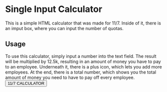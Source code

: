 # Single Input Calculator

This is a simple HTML calculator that was made for 11/7. Inside of it, there is an imput box, where you can input the number of quotas.

## Usage

To use this calculator, simply input a number into the text field. The result will be multiplied by 12.5k, resulting in an amount of money you have to pay to an employee.
Underneath it, there is a plus icon, which lets you add more employees. At the end, there is a total number, which shows you the total amount of money you need to have to pay off every employee.
<a href="https://findouticly.github.io/calculator.html"> <button>11/7 CALCULATOR</button> </a>
